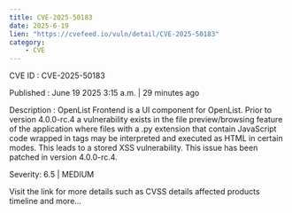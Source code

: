 ```yaml
---
title: CVE-2025-50183
date: 2025-6-19
lien: "https://cvefeed.io/vuln/detail/CVE-2025-50183"
category:
    - CVE
---
```


CVE ID : CVE-2025-50183

Published :  June 19
2025
3:15 a.m. | 29 minutes ago

Description : OpenList Frontend is a UI component for OpenList. Prior to version 4.0.0-rc.4
a vulnerability exists in the file preview/browsing feature of the application
where files with a .py extension that contain JavaScript code wrapped in  tags may be interpreted and executed as HTML in certain modes. This leads to a stored XSS vulnerability. This issue has been patched in version 4.0.0-rc.4.

Severity: 6.5 | MEDIUM

Visit the link for more details
such as CVSS details
affected products
timeline
and more...
